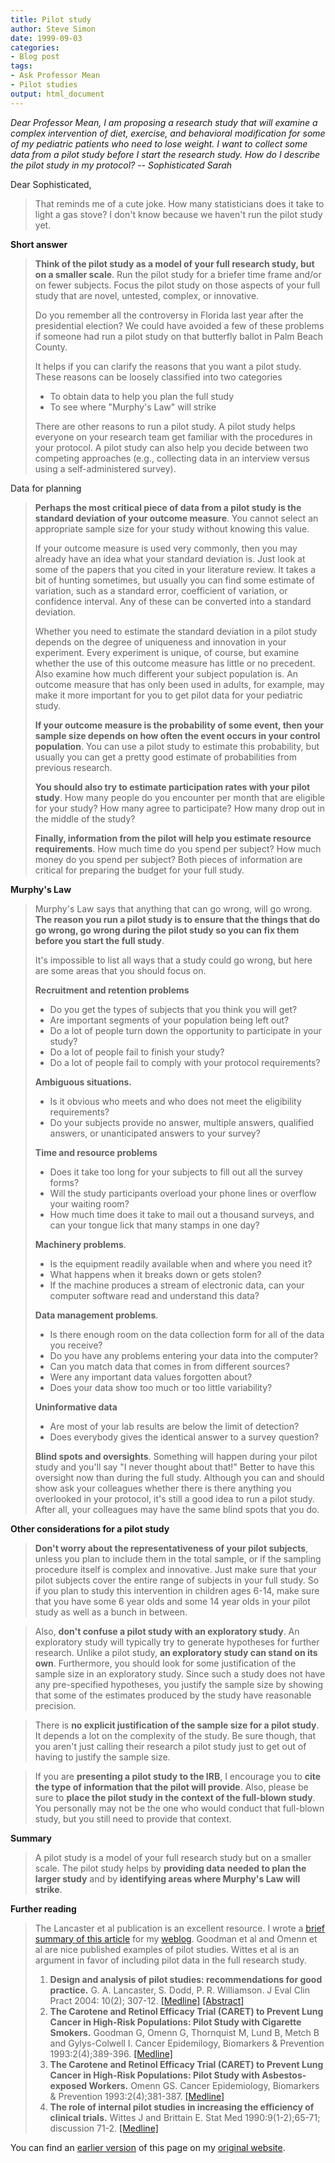 ```yaml
---
title: Pilot study
author: Steve Simon
date: 1999-09-03
categories:
- Blog post
tags:
- Ask Professor Mean
- Pilot studies
output: html_document
---
```

*Dear Professor Mean, I am proposing a research study that will examine
a complex intervention of diet, exercise, and behavioral modification
for some of my pediatric patients who need to lose weight. I want to
collect some data from a pilot study before I start the research study.
How do I describe the pilot study in my protocol? \-- Sophisticated
Sarah*

Dear Sophisticated,

> That reminds me of a cute joke. How many statisticians does it take to
> light a gas stove? I don\'t know because we haven\'t run the pilot
> study yet.

**Short answer**

> **Think of the pilot study as a model of your full research study, but
> on a smaller scale**. Run the pilot study for a briefer time frame
> and/or on fewer subjects. Focus the pilot study on those aspects of
> your full study that are novel, untested, complex, or innovative.
>
> Do you remember all the controversy in Florida last year after the
> presidential election? We could have avoided a few of these problems
> if someone had run a pilot study on that butterfly ballot in Palm
> Beach County.
>
> It helps if you can clarify the reasons that you want a pilot study.
> These reasons can be loosely classified into two categories
>
> -   To obtain data to help you plan the full study
> -   To see where \"Murphy\'s Law\" will strike
>
> There are other reasons to run a pilot study. A pilot study helps
> everyone on your research team get familiar with the procedures in
> your protocol. A pilot study can also help you decide between two
> competing approaches (e.g., collecting data in an interview versus
> using a self-administered survey).

Data for planning

> **Perhaps the most critical piece of data from a pilot study is the
> standard deviation of your outcome measure**. You cannot select an
> appropriate sample size for your study without knowing this value.
>
> If your outcome measure is used very commonly, then you may already
> have an idea what your standard deviation is. Just look at some of the
> papers that you cited in your literature review. It takes a bit of
> hunting sometimes, but usually you can find some estimate of
> variation, such as a standard error, coefficient of variation, or
> confidence interval. Any of these can be converted into a standard
> deviation.
>
> Whether you need to estimate the standard deviation in a pilot study
> depends on the degree of uniqueness and innovation in your experiment.
> Every experiment is unique, of course, but examine whether the use of
> this outcome measure has little or no precedent. Also examine how much
> different your subject population is. An outcome measure that has only
> been used in adults, for example, may make it more important for you
> to get pilot data for your pediatric study.
>
> **If your outcome measure is the probability of some event, then your
> sample size depends on how often the event occurs in your control
> population**. You can use a pilot study to estimate this probability,
> but usually you can get a pretty good estimate of probabilities from
> previous research.
>
> **You should also try to estimate participation rates with your pilot
> study**. How many people do you encounter per month that are eligible
> for your study? How many agree to participate? How many drop out in
> the middle of the study?
>
> **Finally, information from the pilot will help you estimate resource
> requirements**. How much time do you spend per subject? How much money
> do you spend per subject? Both pieces of information are critical for
> preparing the budget for your full study.

**Murphy\'s Law**

> Murphy\'s Law says that anything that can go wrong, will go wrong.
> **The reason you run a pilot study is to ensure that the things that
> do go wrong, go wrong during the pilot study so you can fix them
> before you start the full study**.
>
> It\'s impossible to list all ways that a study could go wrong, but
> here are some areas that you should focus on.
>
> **Recruitment and retention problems**
>
> -   Do you get the types of subjects that you think you will get?
> -   Are important segments of your population being left out?
> -   Do a lot of people turn down the opportunity to participate in
>     your study?
> -   Do a lot of people fail to finish your study?
> -   Do a lot of people fail to comply with your protocol requirements?
>
> **Ambiguous situations.**
>
> -   Is it obvious who meets and who does not meet the eligibility
>     requirements?
> -   Do your subjects provide no answer, multiple answers, qualified
>     answers, or unanticipated answers to your survey?
>
> **Time and resource problems**
>
> -   Does it take too long for your subjects to fill out all the survey
>     forms?
> -   Will the study participants overload your phone lines or overflow
>     your waiting room?
> -   How much time does it take to mail out a thousand surveys, and can
>     your tongue lick that many stamps in one day?
>
> **Machinery problems**.
>
> -   Is the equipment readily available when and where you need it?
> -   What happens when it breaks down or gets stolen?
> -   If the machine produces a stream of electronic data, can your
>     computer software read and understand this data?
>
> **Data management problems**.
>
> -   Is there enough room on the data collection form for all of the
>     data you receive?
> -   Do you have any problems entering your data into the computer?
> -   Can you match data that comes in from different sources?
> -   Were any important data values forgotten about?
> -   Does your data show too much or too little variability?
>
> **Uninformative data**
>
> -   Are most of your lab results are below the limit of detection?
> -   Does everybody gives the identical answer to a survey question?
>
> **Blind spots and oversights**. Something will happen during your
> pilot study and you\'ll say \"I never thought about that!\" Better to
> have this oversight now than during the full study. Although you can
> and should show ask your colleagues whether there is there anything
> you overlooked in your protocol, it\'s still a good idea to run a
> pilot study. After all, your colleagues may have the same blind spots
> that you do.

**Other considerations for a pilot study**

> **Don\'t worry about the representativeness of your pilot subjects**,
> unless you plan to include them in the total sample, or if the
> sampling procedure itself is complex and innovative. Just make sure
> that your pilot subjects cover the entire range of subjects in your
> full study. So if you plan to study this intervention in children ages
> 6-14, make sure that you have some 6 year olds and some 14 year olds
> in your pilot study as well as a bunch in between.

> Also, **don\'t confuse a pilot study with an exploratory study**. An
> exploratory study will typically try to generate hypotheses for
> further research. Unlike a pilot study, **an exploratory study can
> stand on its own**. Furthermore, you should look for some
> justification of the sample size in an exploratory study. Since such a
> study does not have any pre-specified hypotheses, you justify the
> sample size by showing that some of the estimates produced by the
> study have reasonable precision.

> There is **no explicit justification of the sample size for a pilot
> study**. It depends a lot on the complexity of the study. Be sure
> though, that you aren\'t just calling their research a pilot study
> just to get out of having to justify the sample size.

> If you are **presenting a pilot study to the IRB**, I encourage you to
> **cite the type of information that the pilot will provide**. Also,
> please be sure to **place the pilot study in the context of the
> full-blown study**. You personally may not be the one who would
> conduct that full-blown study, but you still need to provide that
> context.

**Summary**

> A pilot study is a model of your full research study but on a smaller
> scale. The pilot study helps by **providing data needed to plan the
> larger study** and by **identifying areas where Murphy\'s Law will
> strike**.

**Further reading**

> The Lancaster et al publication is an excellent resource. I wrote a
> [brief summary of this article](../08/weblog2004/PilotStudy.asp) for
> my [weblog](../08/weblog.asp). Goodman et al and Omenn et al are nice
> published examples of pilot studies. Wittes et al is an argument in
> favor of including pilot data in the full research study.
>
> 1.  **Design and analysis of pilot studies: recommendations for good
>     practice.** G. A. Lancaster, S. Dodd, P. R. Williamson. J Eval
>     Clin Pract 2004: 10(2); 307-12.
>     [\[Medline\]](http://www.ncbi.nlm.nih.gov/entrez/query.fcgi?cmd=Retrieve&db=PubMed&list_uids=15189396&dopt=Abstract)
>     [\[Abstract\]](http://www.blackwell-synergy.com/links/doi/10.1111/j..2002.384.doc.x/abs)
> 2.  **The Carotene and Retinol Efficacy Trial (CARET) to Prevent Lung
>     Cancer in High-Risk Populations: Pilot Study with Cigarette
>     Smokers.** Goodman G, Omenn G, Thornquist M, Lund B, Metch B and
>     Gylys-Colwell I. Cancer Epidemilogy, Biomarkers & Prevention
>     1993:2(4);389-396.
>     [\[Medline\]](http://www.ncbi.nlm.nih.gov/entrez/query.fcgi?cmd=Retrieve&db=PubMed&list_uids=8348063&dopt=Abstract)
> 3.  **The Carotene and Retinol Efficacy Trial (CARET) to Prevent Lung
>     Cancer in High-Risk Populations: Pilot Study with Asbestos-exposed
>     Workers.** Omenn GS. Cancer Epidemiology, Biomarkers & Prevention
>     1993:2(4);381-387.
>     [\[Medline\]](http://www.ncbi.nlm.nih.gov/entrez/query.fcgi?cmd=Retrieve&db=PubMed&list_uids=8348062&dopt=Abstract)
> 4.  **The role of internal pilot studies in increasing the efficiency
>     of clinical trials.** Wittes J and Brittain E. Stat Med
>     1990:9(1-2);65-71; discussion 71-2.
>     [\[Medline\]](http://www.ncbi.nlm.nih.gov/entrez/query.fcgi?cmd=Retrieve&db=PubMed&dopt=Citation&list_uids=2345839)

You can find an [earlier version](http://www.pmean.com/99/pilot.html) of this page on my [original website](http://www.pmean.com/original_site.html).
